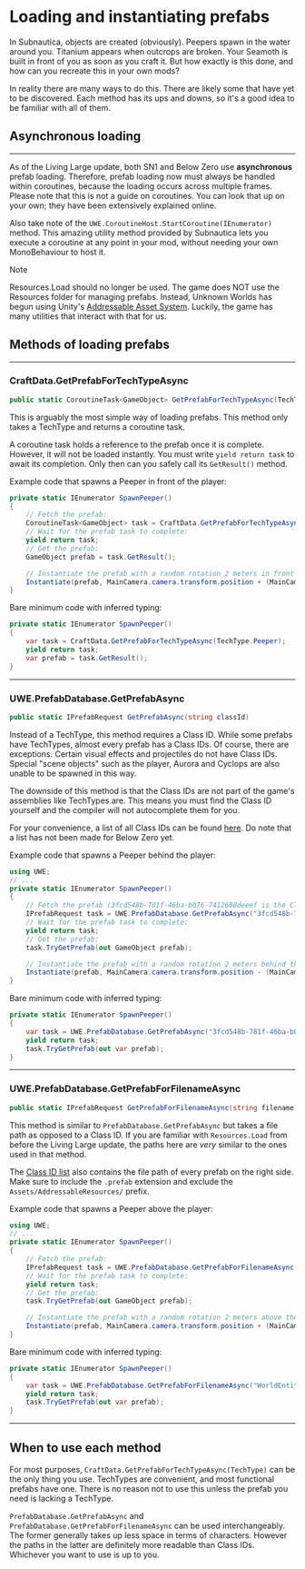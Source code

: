 # Loading and instantiating prefabs

In Subnautica, objects are created (obviously). Peepers spawn in the water around you. Titanium appears when outcrops are broken.
Your Seamoth is built in front of you as soon as you craft it. But how exactly is this done, and how can you recreate this in your own mods?

In reality there are many ways to do this. There are likely some that have yet to be discovered. Each method has its ups and downs,
so it's a good idea to be familiar with all of them.

## Asynchronous loading

---

As of the Living Large update, both SN1 and Below Zero use **asynchronous** prefab loading. Therefore, prefab loading now must always be handled within coroutines, because
the loading occurs across multiple frames. Please note that this is not a guide on coroutines. You can look that up on your own;
they have been extensively explained online.

Also take note of the `UWE.CoroutineHost.StartCoroutine(IEnumerator)` method. This amazing utility method provided by Subnautica lets you execute a coroutine
at any point in your mod, without needing your own MonoBehaviour to host it.

> [!NOTE]
> Resources.Load should no longer be used. The game does NOT use the Resources folder for managing prefabs. Instead, Unknown Worlds has begun using Unity's
[Addressable Asset System](https://docs.unity3d.com/Packages/com.unity.addressables@0.8/manual/index.html). Luckily, the game has many utilities that interact with
that for us.

## Methods of loading prefabs

--- 

### CraftData.GetPrefabForTechTypeAsync

```csharp
public static CoroutineTask<GameObject> GetPrefabForTechTypeAsync(TechType techType, bool verbose = true)
```

This is arguably the most simple way of loading prefabs. This method only takes a TechType and returns a coroutine task.

A coroutine task holds a reference to the prefab once it is complete. However, it will not be loaded instantly. You must write `yield return task` to await its
completion. Only then can you safely call its `GetResult()` method.

Example code that spawns a Peeper in front of the player:
```csharp
private static IEnumerator SpawnPeeper()
{
    // Fetch the prefab:
    CoroutineTask<GameObject> task = CraftData.GetPrefabForTechTypeAsync(TechType.Peeper);
    // Wait for the prefab task to complete:
    yield return task;
    // Get the prefab:
    GameObject prefab = task.GetResult();

    // Instantiate the prefab with a random rotation 2 meters in front of the player camera:
    Instantiate(prefab, MainCamera.camera.transform.position + (MainCamera.camera.transform.forward * 2), Random.rotation);
}
```

Bare minimum code with inferred typing:
```csharp
private static IEnumerator SpawnPeeper()
{
    var task = CraftData.GetPrefabForTechTypeAsync(TechType.Peeper);
    yield return task;
    var prefab = task.GetResult();
}
```

---

### UWE.PrefabDatabase.GetPrefabAsync

```csharp
public static IPrefabRequest GetPrefabAsync(string classId)
```

Instead of a TechType, this method requires a Class ID. While some prefabs have TechTypes, almost every prefab has a Class IDs. Of course, there are exceptions.
Certain visual effects and projectiles do not have Class IDs. Special "scene objects" such as the player, Aurora and Cyclops are also unable to be spawned in this way.

The downside of this method is that the Class IDs are not part of the game's assemblies like TechTypes are. This means you must find the Class ID yourself and the
compiler will not autocomplete them for you.

For your convenience, a list of all Class IDs can be found [here](https://github.com/SubnauticaModding/Nautilus/blob/master/Nautilus/Documentation/resources/SN1-PrefabPaths.json).
Do note that a list has not been made for Below Zero yet.

Example code that spawns a Peeper behind the player:
```csharp
using UWE;
// ...
private static IEnumerator SpawnPeeper()
{
    // Fetch the prefab (3fcd548b-781f-46ba-b076-7412608deeef is the Class ID of the Peeper):
    IPrefabRequest task = UWE.PrefabDatabase.GetPrefabAsync("3fcd548b-781f-46ba-b076-7412608deeef");
    // Wait for the prefab task to complete:
    yield return task;
    // Get the prefab:
    task.TryGetPrefab(out GameObject prefab);

    // Instantiate the prefab with a random rotation 2 meters behind the player camera:
    Instantiate(prefab, MainCamera.camera.transform.position - (MainCamera.camera.transform.forward * 2), Random.rotation);
}
```

Bare minimum code with inferred typing:
```csharp
private static IEnumerator SpawnPeeper()
{
    var task = UWE.PrefabDatabase.GetPrefabAsync("3fcd548b-781f-46ba-b076-7412608deeef");
    yield return task;
    task.TryGetPrefab(out var prefab);
}
```

---

### UWE.PrefabDatabase.GetPrefabForFilenameAsync

```csharp
public static IPrefabRequest GetPrefabForFilenameAsync(string filename)
```

This method is similar to `PrefabDatabase.GetPrefabAsync` but takes a file path as opposed to a Class ID. If you are familiar with `Resources.Load` from before the
Living Large update, the paths here are *very* similar to the ones used in that method.

The [Class ID list](https://github.com/SubnauticaModding/Nautilus/blob/master/Nautilus/Documentation/resources/SN1-PrefabPaths.json)
also contains the file path of every prefab on the right side. Make sure to include the `.prefab` extension and exclude the `Assets/AddressableResources/` prefix.

Example code that spawns a Peeper above the player:
```csharp
using UWE;
// ...
private static IEnumerator SpawnPeeper()
{
    // Fetch the prefab:
    IPrefabRequest task = UWE.PrefabDatabase.GetPrefabForFilenameAsync("WorldEntities/Creatures/Peeper.prefab");
    // Wait for the prefab task to complete:
    yield return task;
    // Get the prefab:
    task.TryGetPrefab(out GameObject prefab);

    // Instantiate the prefab with a random rotation 2 meters above the player camera:
    Instantiate(prefab, MainCamera.camera.transform.position + (MainCamera.camera.transform.up * 2), Random.rotation);
}
```

Bare minimum code with inferred typing:
```csharp
private static IEnumerator SpawnPeeper()
{
    var task = UWE.PrefabDatabase.GetPrefabForFilenameAsync("WorldEntities/Creatures/Peeper.prefab");
    yield return task;
    task.TryGetPrefab(out var prefab);
}
```

---

## When to use each method

For most purposes, `CraftData.GetPrefabForTechTypeAsync(TechType)` can be the only thing you use. TechTypes are convenient, and most functional prefabs have one. There
is no reason not to use this unless the prefab you need is lacking a TechType.

`PrefabDatabase.GetPrefabAsync` and `PrefabDatabase.GetPrefabForFilenameAsync` can be used interchangeably. The former generally takes up less space in terms of characters.
However the paths in the latter are definitely more readable than Class IDs. Whichever you want to use is up to you.